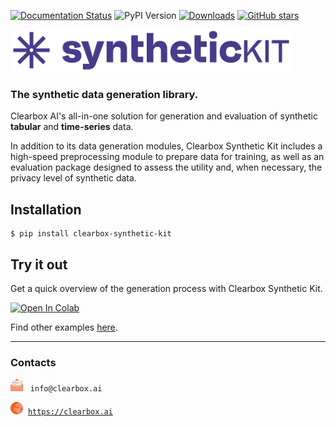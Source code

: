 [![Documentation Status](https://readthedocs.org/projects/clearbox-synthetic-kit/badge/?version=latest)](https://clearbox-synthetic-kit.readthedocs.io/en/latest/?badge=latest)
![PyPI Version](https://img.shields.io/pypi/v/clearbox-synthetic-kit.svg?cache-bust=1)
[![Downloads](https://pepy.tech/badge/clearbox-synthetic-kit)](https://pepy.tech/project/clearbox-synthetic-kit)
[![GitHub stars](https://img.shields.io/github/stars/Clearbox-AI/clearbox-synthetic-kit?style=social)](https://github.com/Clearbox-AI/clearbox-synthetic-kit)

<img src="docs/source/img/synthetickit.png" width="450">

### The synthetic data generation library.

Clearbox AI's all-in-one solution for generation and evaluation of synthetic **tabular** and **time-series** data.

In addition to its data generation modules, Clearbox Synthetic Kit includes a high-speed preprocessing module to prepare data for training, as well as an evaluation package designed to assess the utility and, when necessary, the privacy level of synthetic data.

## Installation

```shell
$ pip install clearbox-synthetic-kit
```

## Try it out
Get a quick overview of the generation process with Clearbox Synthetic Kit.

[![Open In Colab](https://colab.research.google.com/assets/colab-badge.svg)](https://colab.research.google.com/github/Clearbox-AI/clearbox-synthetic-kit/blob/main/examples/tabular_data/tabular_data_generation.ipynb)

Find other examples [here](https://github.com/Clearbox-AI/clearbox-synthetic-kit/tree/main/examples).

---

### Contacts
<img src="https://github.com/Clearbox-AI/clearbox-synthetic-kit/blob/main/docs/source/img/email.svg" alt="Email" width="20" height="20"> &nbsp; &#8203;`info@clearbox.ai`

<img src="https://github.com/Clearbox-AI/clearbox-synthetic-kit/blob/main/docs/source/img/website.svg" alt="Website" width="20" height="20">&nbsp; <a href="https://clearbox.ai" target="_blank">`https://clearbox.ai`</a>
